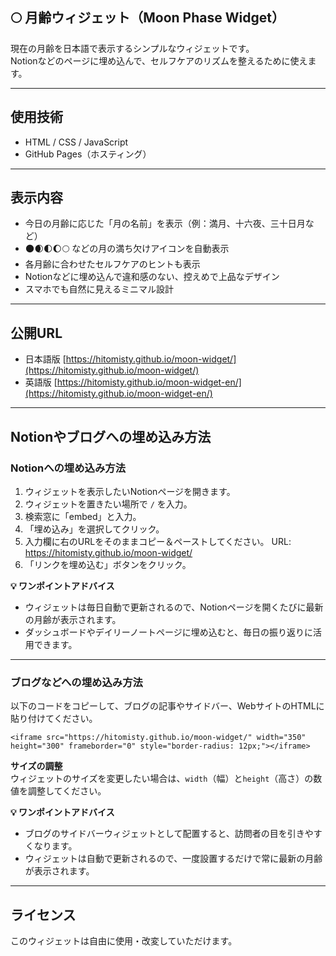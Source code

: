 ## 🌕 月齢ウィジェット（Moon Phase Widget）

現在の月齢を日本語で表示するシンプルなウィジェットです。  
Notionなどのページに埋め込んで、セルフケアのリズムを整えるために使えます。

---

## 使用技術

- HTML / CSS / JavaScript
- GitHub Pages（ホスティング）

---

## 表示内容

- 今日の月齢に応じた「月の名前」を表示（例：満月、十六夜、三十日月など）
- 🌑🌒🌓🌔🌕 などの月の満ち欠けアイコンを自動表示
- 各月齢に合わせたセルフケアのヒントも表示
- Notionなどに埋め込んで違和感のない、控えめで上品なデザイン
- スマホでも自然に見えるミニマル設計

---

## 公開URL

- 日本語版 [https://hitomisty.github.io/moon-widget/](https://hitomisty.github.io/moon-widget/)
- 英語版 [https://hitomisty.github.io/moon-widget-en/](https://hitomisty.github.io/moon-widget-en/)

---

## Notionやブログへの埋め込み方法

### Notionへの埋め込み方法

1. ウィジェットを表示したいNotionページを開きます。  
2. ウィジェットを置きたい場所で `/` を入力。  
3. 検索窓に「embed」と入力。 
4. 「埋め込み」を選択してクリック。  
5. 入力欄に右のURLをそのままコピー＆ペーストしてください。 URL: https://hitomisty.github.io/moon-widget/  
6. 「リンクを埋め込む」ボタンをクリック。

**💡 ワンポイントアドバイス**  
- ウィジェットは毎日自動で更新されるので、Notionページを開くたびに最新の月齢が表示されます。  
- ダッシュボードやデイリーノートページに埋め込むと、毎日の振り返りに活用できます。

---

### ブログなどへの埋め込み方法

以下のコードをコピーして、ブログの記事やサイドバー、WebサイトのHTMLに貼り付けてください。

`<iframe src="https://hitomisty.github.io/moon-widget/" width="350" height="300" frameborder="0" style="border-radius: 12px;"></iframe>`

**サイズの調整**  
ウィジェットのサイズを変更したい場合は、`width`（幅）と`height`（高さ）の数値を調整してください。

**💡 ワンポイントアドバイス**  
- ブログのサイドバーウィジェットとして配置すると、訪問者の目を引きやすくなります。  
- ウィジェットは自動で更新されるので、一度設置するだけで常に最新の月齢が表示されます。

---

## ライセンス

このウィジェットは自由に使用・改変していただけます。
